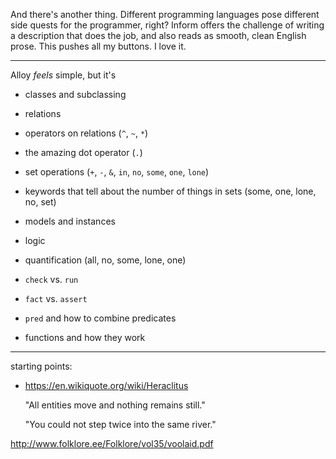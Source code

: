 
And there's another thing.
Different programming languages pose different side quests for the programmer, right?
Inform offers the challenge of writing a description that does the job,
and also reads as smooth, clean English prose.
This pushes all my buttons. I love it.



----

Alloy *feels* simple, but it's

* classes and subclassing
* relations
* operators on relations (`^`, `~`, `*`)
* the amazing dot operator (`.`)
* set operations (`+`, `-`, `&`, `in`, `no`, `some`, `one`, `lone`)
* keywords that tell about the number of things in sets (some, one, lone, no, set)

* models and instances
* logic
* quantification (all, no, some, lone, one)
* `check` vs. `run`
* `fact` vs. `assert`
* `pred` and how to combine predicates
* functions and how they work

----

starting points:

*   https://en.wikiquote.org/wiki/Heraclitus

    "All entities move and nothing remains still."
    
    "You could not step twice into the same river."


http://www.folklore.ee/Folklore/vol35/voolaid.pdf
